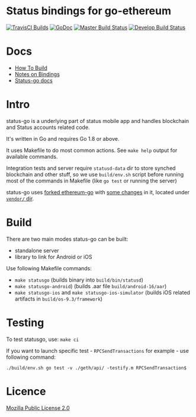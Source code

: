 
# Status bindings for go-ethereum
[![TravisCI Builds](https://img.shields.io/badge/TravisCI-URL-yellowgreen.svg?link=https://travis-ci.org/status-im/status-go)](https://travis-ci.org/status-im/status-go)
[![GoDoc](https://godoc.org/github.com/status-im/status-go?status.svg)](https://godoc.org/github.com/status-im/status-go) [![Master Build Status](https://img.shields.io/travis/status-im/status-go/master.svg?label=build/master)](https://github.com/status-im/status-go/tree/master) [![Develop Build Status](https://img.shields.io/travis/status-im/status-go/develop.svg?label=build/develop)](https://github.com/status-im/status-go/tree/develop)

# Docs

- [How To Build](https://www.notion.so/status/Building-status-go-f6b827dd1302436ba0575f4c543a352e)
- [Notes on Bindings](https://www.notion.so/status/Binding-notes-344f30ce0f2845a2b43e2de70931284a)
- [Status-go docs](https://www.notion.so/status/status-go-4fbe361e8e75484abeadadc80dd4dcdc)

# Intro
status-go is a underlying part of status mobile app and handles blockchain and Status accounts related code.

It's written in Go and requires Go 1.8 or above.

It uses Makefile to do most common actions. See `make help` output for available commands.

Integration tests and server require `statusd-data` dir to store synched blockchain and other stuff, so we use `build/env.sh` script before running most of the commands in Makefile (like `go test` or running the server)

status-go uses [forked ethereum-go](https://github.com/status-im/go-ethereum) with [some changes](https://github.com/status-im/go-ethereum/wiki/Rebase-Geth-1.7.0) in it, located under [`vendor/` dir](https://github.com/status-im/status-go/tree/develop/vendor/github.com/ethereum/go-ethereum).

# Build
There are two main modes status-go can be built:

 - standalone server
 - library to link for Android or iOS

Use following Makefile commands:

- `make statusgo` (builds binary into `build/bin/statusd`)
- `make statusgo-android`) (builds .aar file `build/android-16/aar`)
- `make statusgo-ios` and `make statusgo-ios-simulator` (builds iOS related artifacts in `build/os-9.3/framework`)

# Testing
To test statusgo, use:
`make ci`

If you want to launch specific test - `RPCSendTransactions` for example - use following command:

`./build/env.sh go test -v ./geth/api/ -testify.m RPCSendTransaction$`

# Licence

[Mozilla Public License 2.0](https://github.com/status-im/status-go/blob/develop/LICENSE.md)